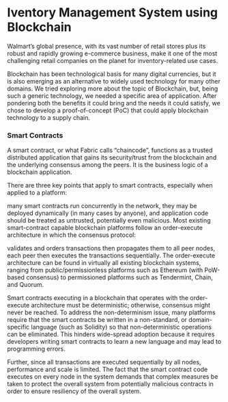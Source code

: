# Iventory Management System using Blockchain

Walmart’s global presence, with its vast number of retail stores plus its robust and rapidly growing e-commerce business, make it one of the most challenging retail companies on the planet for inventory-related use cases.

Blockchain has been technological basis for many digital currencies, but it is also emerging as an alternative to widely used technology for many other domains. We tried exploring more about the topic of Blockchain, but, being such a generic technology, we needed a specific area of application. After pondering both the benefits it could bring and the needs it could satisfy, we chose to develop a proof-of-concept (PoC) that could apply blockchain technology to a supply chain.

### Smart Contracts
A smart contract, or what Fabric calls “chaincode”, functions as a trusted distributed application that gains its security/trust from the blockchain and the underlying consensus among the peers. It is the business logic of a blockchain application.

There are three key points that apply to smart contracts, especially when applied to a platform:

many smart contracts run concurrently in the network,
they may be deployed dynamically (in many cases by anyone), and
application code should be treated as untrusted, potentially even malicious.
Most existing smart-contract capable blockchain platforms follow an order-execute architecture in which the consensus protocol:

validates and orders transactions then propagates them to all peer nodes,
each peer then executes the transactions sequentially.
The order-execute architecture can be found in virtually all existing blockchain systems, ranging from public/permissionless platforms such as Ethereum (with PoW-based consensus) to permissioned platforms such as Tendermint, Chain, and Quorum.

Smart contracts executing in a blockchain that operates with the order-execute architecture must be deterministic; otherwise, consensus might never be reached. To address the non-determinism issue, many platforms require that the smart contracts be written in a non-standard, or domain-specific language (such as Solidity) so that non-deterministic operations can be eliminated. This hinders wide-spread adoption because it requires developers writing smart contracts to learn a new language and may lead to programming errors.

Further, since all transactions are executed sequentially by all nodes, performance and scale is limited. The fact that the smart contract code executes on every node in the system demands that complex measures be taken to protect the overall system from potentially malicious contracts in order to ensure resiliency of the overall system.

